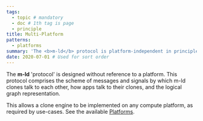 ```yaml
---
tags:
  - topic # mandatory
  - doc # 1th tag is page
  - principle
title: Multi-Platform
patterns:
  - platforms
summary: 'The <b>m-ld</b> protocol is platform-independent in principle.'
date: 2020-07-01 # Used for sort order
---
```

The **m-ld** 'protocol' is designed without reference to a platform. This
protocol comprises the scheme of messages and signals by which m-ld clones
talk to each other, how apps talk to their clones, and the logical graph
representation.

This allows a clone engine to be implemented on any compute platform, as
required by use-cases. See the available [Platforms](/doc/#platforms).
